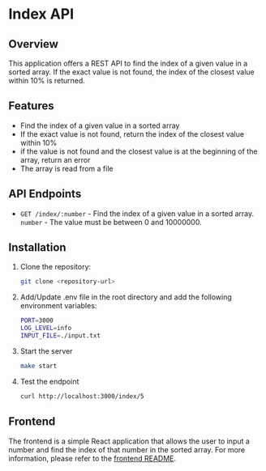 # Index API

## Overview

This application offers a REST API to find the index of a given value in a sorted array. If the exact value is not found, the index of the closest value within 10% is returned.

## Features

- Find the index of a given value in a sorted array
- If the exact value is not found, return the index of the closest value within 10%
- if the value is not found and the closest value is at the beginning of the array, return an error
- The array is read from a file

## API Endpoints

- `GET /index/:number` - Find the index of a given value in a sorted array. `number` - The value must be between 0 and 10000000.

## Installation

1. Clone the repository:
   ```sh
   git clone <repository-url>
   
2. Add/Update .env file in the root directory and add the following environment variables:
   ```sh
   PORT=3000
   LOG_LEVEL=info
   INPUT_FILE=./input.txt
   ```
   
3. Start the server
    ```sh
    make start
    ```
   
4. Test the endpoint
    ```sh
    curl http://localhost:3000/index/5
    ```
   

## Frontend

The frontend is a simple React application that allows the user to input a number and find the index of that number in the sorted array.
For more information, please refer to the [frontend README](./web-app/README.md).

